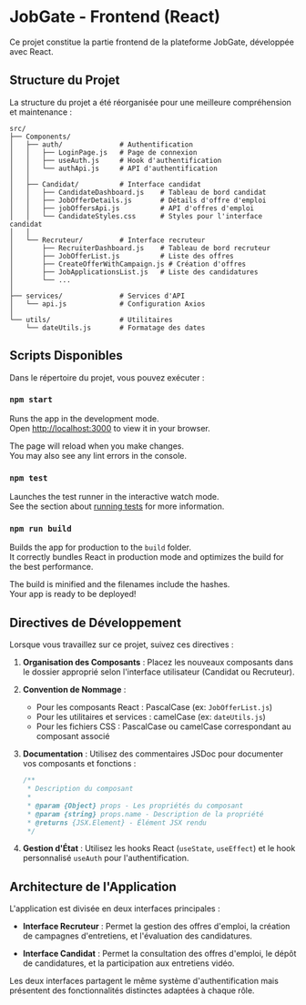# JobGate - Frontend (React)

Ce projet constitue la partie frontend de la plateforme JobGate, développée avec React.

## Structure du Projet

La structure du projet a été réorganisée pour une meilleure compréhension et maintenance :

```
src/
├── Components/
│   ├── auth/              # Authentification
│   │   ├── LoginPage.js   # Page de connexion
│   │   ├── useAuth.js     # Hook d'authentification
│   │   └── authApi.js     # API d'authentification
│   │
│   ├── Candidat/          # Interface candidat
│   │   ├── CandidateDashboard.js    # Tableau de bord candidat
│   │   ├── JobOfferDetails.js       # Détails d'offre d'emploi
│   │   ├── jobOffersApi.js          # API d'offres d'emploi
│   │   └── CandidateStyles.css      # Styles pour l'interface candidat
│   │
│   └── Recruteur/         # Interface recruteur
│       ├── RecruiterDashboard.js    # Tableau de bord recruteur
│       ├── JobOfferList.js          # Liste des offres
│       ├── CreateOfferWithCampaign.js # Création d'offres
│       ├── JobApplicationsList.js   # Liste des candidatures
│       └── ...
│
├── services/              # Services d'API
│   └── api.js             # Configuration Axios
│
└── utils/                 # Utilitaires
    └── dateUtils.js       # Formatage des dates
```

## Scripts Disponibles

Dans le répertoire du projet, vous pouvez exécuter :

### `npm start`

Runs the app in the development mode.\
Open [http://localhost:3000](http://localhost:3000) to view it in your browser.

The page will reload when you make changes.\
You may also see any lint errors in the console.

### `npm test`

Launches the test runner in the interactive watch mode.\
See the section about [running tests](https://facebook.github.io/create-react-app/docs/running-tests) for more information.

### `npm run build`

Builds the app for production to the `build` folder.\
It correctly bundles React in production mode and optimizes the build for the best performance.

The build is minified and the filenames include the hashes.\
Your app is ready to be deployed!

## Directives de Développement

Lorsque vous travaillez sur ce projet, suivez ces directives :

1. **Organisation des Composants** : Placez les nouveaux composants dans le dossier approprié selon l'interface utilisateur (Candidat ou Recruteur).

2. **Convention de Nommage** : 
   - Pour les composants React : PascalCase (ex: `JobOfferList.js`)
   - Pour les utilitaires et services : camelCase (ex: `dateUtils.js`)
   - Pour les fichiers CSS : PascalCase ou camelCase correspondant au composant associé

3. **Documentation** : Utilisez des commentaires JSDoc pour documenter vos composants et fonctions :
   ```javascript
   /**
    * Description du composant
    * 
    * @param {Object} props - Les propriétés du composant
    * @param {string} props.name - Description de la propriété
    * @returns {JSX.Element} - Élément JSX rendu
    */
   ```

4. **Gestion d'État** : Utilisez les hooks React (`useState`, `useEffect`) et le hook personnalisé `useAuth` pour l'authentification.

## Architecture de l'Application

L'application est divisée en deux interfaces principales :

- **Interface Recruteur** : Permet la gestion des offres d'emploi, la création de campagnes d'entretiens, et l'évaluation des candidatures.

- **Interface Candidat** : Permet la consultation des offres d'emploi, le dépôt de candidatures, et la participation aux entretiens vidéo.

Les deux interfaces partagent le même système d'authentification mais présentent des fonctionnalités distinctes adaptées à chaque rôle.
